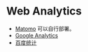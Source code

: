 # Web Analytics

* [Matomo](https://github.com/matomo-org/matomo) 可以自行部署。
* [Google Analytics](https://developers.google.com/analytics/)
* [百度统计](https://tongji.baidu.com/web/welcome/products)
